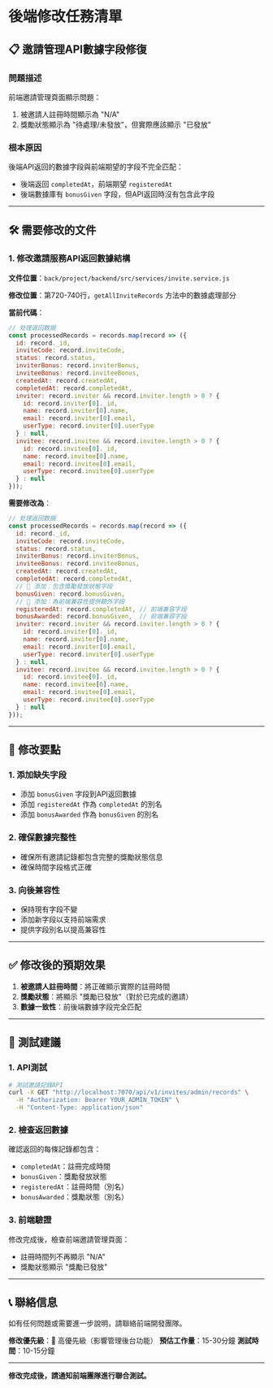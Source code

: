 # 後端修改任務清單

## 📋 **邀請管理API數據字段修復**

### **問題描述**
前端邀請管理頁面顯示問題：
1. 被邀請人註冊時間顯示為 "N/A"
2. 獎勵狀態顯示為 "待處理/未發放"，但實際應該顯示 "已發放"

### **根本原因**
後端API返回的數據字段與前端期望的字段不完全匹配：
- 後端返回 `completedAt`，前端期望 `registeredAt`
- 後端數據庫有 `bonusGiven` 字段，但API返回時沒有包含此字段

---

## 🛠️ **需要修改的文件**

### **1. 修改邀請服務API返回數據結構**

**文件位置**：`back/project/backend/src/services/invite.service.js`

**修改位置**：第720-740行，`getAllInviteRecords` 方法中的數據處理部分

**當前代碼**：
```javascript
// 处理返回数据
const processedRecords = records.map(record => ({
  id: record._id,
  inviteCode: record.inviteCode,
  status: record.status,
  inviterBonus: record.inviterBonus,
  inviteeBonus: record.inviteeBonus,
  createdAt: record.createdAt,
  completedAt: record.completedAt,
  inviter: record.inviter && record.inviter.length > 0 ? {
    id: record.inviter[0]._id,
    name: record.inviter[0].name,
    email: record.inviter[0].email,
    userType: record.inviter[0].userType
  } : null,
  invitee: record.invitee && record.invitee.length > 0 ? {
    id: record.invitee[0]._id,
    name: record.invitee[0].name,
    email: record.invitee[0].email,
    userType: record.invitee[0].userType
  } : null
}));
```

**需要修改為**：
```javascript
// 处理返回数据
const processedRecords = records.map(record => ({
  id: record._id,
  inviteCode: record.inviteCode,
  status: record.status,
  inviterBonus: record.inviterBonus,
  inviteeBonus: record.inviteeBonus,
  createdAt: record.createdAt,
  completedAt: record.completedAt,
  // 🔧 添加：包含獎勵發放狀態字段
  bonusGiven: record.bonusGiven,
  // 🔧 添加：為前端兼容性提供額外字段
  registeredAt: record.completedAt, // 前端兼容字段
  bonusAwarded: record.bonusGiven,  // 前端兼容字段
  inviter: record.inviter && record.inviter.length > 0 ? {
    id: record.inviter[0]._id,
    name: record.inviter[0].name,
    email: record.inviter[0].email,
    userType: record.inviter[0].userType
  } : null,
  invitee: record.invitee && record.invitee.length > 0 ? {
    id: record.invitee[0]._id,
    name: record.invitee[0].name,
    email: record.invitee[0].email,
    userType: record.invitee[0].userType
  } : null
}));
```

---

## 🎯 **修改要點**

### **1. 添加缺失字段**
- 添加 `bonusGiven` 字段到API返回數據
- 添加 `registeredAt` 作為 `completedAt` 的別名
- 添加 `bonusAwarded` 作為 `bonusGiven` 的別名

### **2. 確保數據完整性**
- 確保所有邀請記錄都包含完整的獎勵狀態信息
- 確保時間字段格式正確

### **3. 向後兼容性**
- 保持現有字段不變
- 添加新字段以支持前端需求
- 提供字段別名以提高兼容性

---

## ✅ **修改後的預期效果**

1. **被邀請人註冊時間**：將正確顯示實際的註冊時間
2. **獎勵狀態**：將顯示 "獎勵已發放"（對於已完成的邀請）
3. **數據一致性**：前後端數據字段完全匹配

---

## 🧪 **測試建議**

### **1. API測試**
```bash
# 測試邀請記錄API
curl -X GET "http://localhost:7070/api/v1/invites/admin/records" \
  -H "Authorization: Bearer YOUR_ADMIN_TOKEN" \
  -H "Content-Type: application/json"
```

### **2. 檢查返回數據**
確認返回的每條記錄都包含：
- `completedAt`：註冊完成時間
- `bonusGiven`：獎勵發放狀態
- `registeredAt`：註冊時間（別名）
- `bonusAwarded`：獎勵狀態（別名）

### **3. 前端驗證**
修改完成後，檢查前端邀請管理頁面：
- 註冊時間列不再顯示 "N/A"
- 獎勵狀態顯示 "獎勵已發放"

---

## 📞 **聯絡信息**

如有任何問題或需要進一步說明，請聯絡前端開發團隊。

**修改優先級**：🔴 高優先級（影響管理後台功能）
**預估工作量**：15-30分鐘
**測試時間**：10-15分鐘

---

**修改完成後，請通知前端團隊進行聯合測試。** 